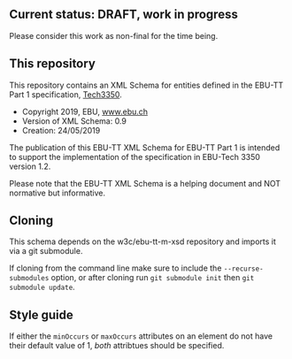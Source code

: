 ## Current status: DRAFT, work in progress

Please consider this work as non-final for the time being.

## This repository

This repository contains an XML Schema for entities defined in the EBU-TT Part 1 specification,
[Tech3350](https://tech.ebu.ch/publications/tech3350).

* Copyright 2019, EBU, www.ebu.ch
* Version of XML Schema: 0.9
* Creation: 24/05/2019

The publication of this EBU-TT XML Schema for EBU-TT Part 1 is intended to support the 
implementation of the specification in EBU-Tech 3350 version 1.2.

Please note that the EBU-TT XML Schema is a helping document and NOT normative but informative.

## Cloning

This schema depends on the w3c/ebu-tt-m-xsd repository and imports it via a git submodule.

If cloning from the command line make sure to include the `--recurse-submodules` option,
or after cloning run `git submodule init` then `git submodule update`.

## Style guide

If either the `minOccurs` or `maxOccurs` attributes on an element do not have their default value of 1,
_both_ attribtues should be specified.
